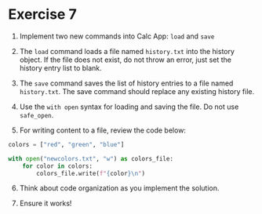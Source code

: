 # Exercise 7

1. Implement two new commands into Calc App: `load` and `save`

2. The `load` command loads a file named `history.txt` into the history object. If the file does not exist, do not throw an error, just set the history entry list to blank.

3. The `save` command saves the list of history entries to a file named `history.txt`. The save command should replace any existing history file.

4. Use the `with open` syntax for loading and saving the file. Do not use `safe_open`.

5. For writing content to a file, review the code below:

```python
colors = ["red", "green", "blue"]

with open("newcolors.txt", "w") as colors_file:
    for color in colors:
        colors_file.write(f"{color}\n")
```

6. Think about code organization as you implement the solution.

7. Ensure it works!